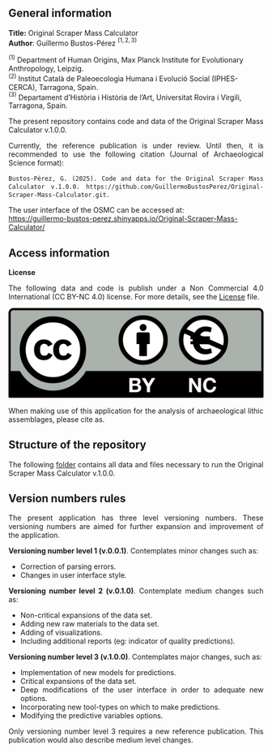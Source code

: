 ## **General information**

**Title:** Original Scraper Mass Calculator  
**Author**: Guillermo Bustos-Pérez $^{(1,2,3)}$

$^{(1)}$ Department of Human Origins, Max Planck Institute for
Evolutionary Anthropology, Leipzig.  
$^{(2)}$ Institut Català de Paleoecologia Humana i Evolució Social
(IPHES-CERCA), Tarragona, Spain.  
$^{(3)}$ Departament d’Història i Història de l’Art, Universitat Rovira
i Virgili, Tarragona, Spain.

<div align="justify">

The present repository contains code and data of the Original Scraper Mass Calculator v.1.0.0.

Currently, the reference publication is under review. Until then, it is recommended to use the following citation (Journal of Archaeological Science format):   


```
Bustos-Pérez, G. (2025). Code and data for the Original Scraper Mass Calculator v.1.0.0. https://github.com/GuillermoBustosPerez/Original-Scraper-Mass-Calculator.git. 
```

The user interface of the OSMC can be accessed at:  
https://guillermo-bustos-perez.shinyapps.io/Original-Scraper-Mass-Calculator/   



## **Access information**

**License**

The following data and code is publish under a Non Commercial 4.0
International (CC BY-NC 4.0) license. For more details, see the
[License](License.md) file.

![](License.png)

When making use of this application for the analysis of archaeological lithic assemblages, please cite as.


## **Structure of the repository**

The following [folder](Original-Scraper-Mass-Calculator-files) contains
all data and files necessary to run the Original Scraper Mass Calculator
v.1.0.0.

## **Version numbers rules**   

The present application has three level versioning numbers. These versioning numbers are aimed for further expansion and improvement of the application.   

**Versioning number level 1 (v.0.0.1)**. Contemplates minor changes such as:  
  
  * Correction of parsing errors.   
  * Changes in user interface style.   

**Versioning number level 2 (v.0.1.0)**. Contemplate medium changes such as:  

  * Non-critical expansions of the data set.    
  * Adding new raw materials to the data set.   
  * Adding of visualizations.   
  * Including additional reports (eg: indicator of quality predictions).  

**Versioning number level 3 (v.1.0.0)**. Contemplates major changes, such as:    

  * Implementation of new models for predictions.    
  * Critical expansions of the data set.   
  * Deep modifications of the user interface in order to adequate new options. 
  * Incorporating new tool-types on which to make predictions.   
  * Modifying the predictive variables options.   
  
Only versioning number level 3 requires a new reference publication. This publication would also describe medium level changes.   

</div>
